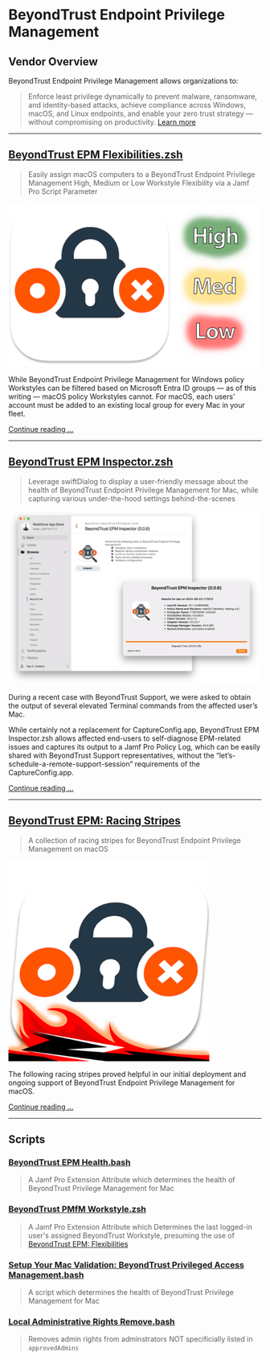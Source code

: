 # BeyondTrust Endpoint Privilege Management

## Vendor Overview

BeyondTrust Endpoint Privilege Management allows organizations to:

> Enforce least privilege dynamically to prevent malware, ransomware, and identity-based attacks, achieve compliance across Windows, macOS, and Linux endpoints, and enable your zero trust strategy — without compromising on productivity. [Learn more](https://www.beyondtrust.com/products/endpoint-privilege-management)

---

## [BeyondTrust EPM Flexibilities.zsh](BeyondTrust%20EPM%20Flexibilities.zsh)
> Easily assign macOS computers to a BeyondTrust Endpoint Privilege Management High, Medium or Low Workstyle Flexibility via a Jamf Pro Script Parameter

<img src="images/PMfM_Flexibilities_Hero.png" width="500">

While BeyondTrust Endpoint Privilege Management for Windows policy Workstyles can be filtered based on Microsoft Entra ID groups — as of this writing — macOS policy Workstyles cannot. For macOS, each users’ account must be added to an existing local group for every Mac in your fleet.

[Continue reading …](https://snelson.us/2024/08/beyondtrust-epm-flexibilities/)

---

## [BeyondTrust EPM Inspector.zsh](BeyondTrust%20EPM%20Inspector.zsh)
> Leverage swiftDialog to display a user-friendly message about the health of BeyondTrust Endpoint Privilege Management for Mac, while capturing various under-the-hood settings behind-the-scenes

<img src="images/PMfM_Inspector_Hero.png" width="500">

During a recent case with BeyondTrust Support, we were asked to obtain the output of several elevated Terminal commands from the affected user’s Mac.

While certainly not a replacement for CaptureConfig.app, BeyondTrust EPM Inspector.zsh allows affected end-users to self-diagnose EPM-related issues and captures its output to a Jamf Pro Policy Log, which can be easily shared with BeyondTrust Support representatives, without the “let’s-schedule-a-remote-support-session” requirements of the CaptureConfig.app.

[Continue reading …](https://snelson.us/2024/08/beyondtrust-epm-inspector/)

---

## [BeyondTrust EPM: Racing Stripes](https://snelson.us/2024/08/beyondtrust-epm-racing-stripes/)

> A collection of racing stripes for BeyondTrust Endpoint Privilege Management on macOS

<img src="images/PMfM_Racing_Stripes_Hero.png" width="400">

The following racing stripes proved helpful in our initial deployment and ongoing support of BeyondTrust Endpoint Privilege Management for macOS.

[Continue reading …](https://snelson.us/2024/08/beyondtrust-epm-racing-stripes/)

---

## Scripts
### [BeyondTrust EPM Health.bash](BeyondTrust%20EPM%20Health.bash)
> A Jamf Pro Extension Attribute which determines the health of BeyondTrust Privilege Management for Mac

### [BeyondTrust PMfM Workstyle.zsh](BeyondTrust%20PMfM%20Workstyle.zsh)
> A Jamf Pro Extension Attribute which Determines the last logged-in user's assigned BeyondTrust Workstyle, presuming the use of [BeyondTrust EPM: Flexibilities](https://snelson.us/2024/08/beyondtrust-epm-flexibilities/)

### [Setup Your Mac Validation: BeyondTrust Privileged Access Management.bash](https://github.com/setup-your-mac/Setup-Your-Mac/blob/main/Validations/BeyondTrust%20Privileged%20Access%20Management.bash)
> A script which determines the health of BeyondTrust Privilege Management for Mac

### [Local Administrative Rights Remove.bash](Local%20Administrative%20Rights%20Remove.bash)
> Removes admin rights from adminstrators NOT specificially listed in `approvedAdmins`